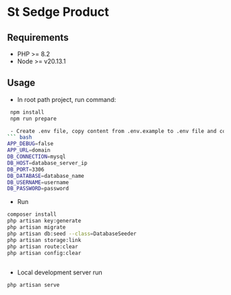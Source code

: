 # St Sedge Product

## Requirements
- PHP >= 8.2
- Node >= v20.13.1
## Usage
- In root path project, run command:
``` bash
 npm install
 npm run prepare

 - Create .env file, copy content from .env.example to .env file and config your database in .env:
``` bash
APP_DEBUG=false
APP_URL=domain
DB_CONNECTION=mysql
DB_HOST=database_server_ip
DB_PORT=3306
DB_DATABASE=database_name
DB_USERNAME=username
DB_PASSWORD=password
```
- Run

``` bash
composer install
php artisan key:generate
php artisan migrate
php artisan db:seed --class=DatabaseSeeder
php artisan storage:link
php artisan route:clear
php artisan config:clear
	
```
- Local development server run

``` bash
php artisan serve
```
